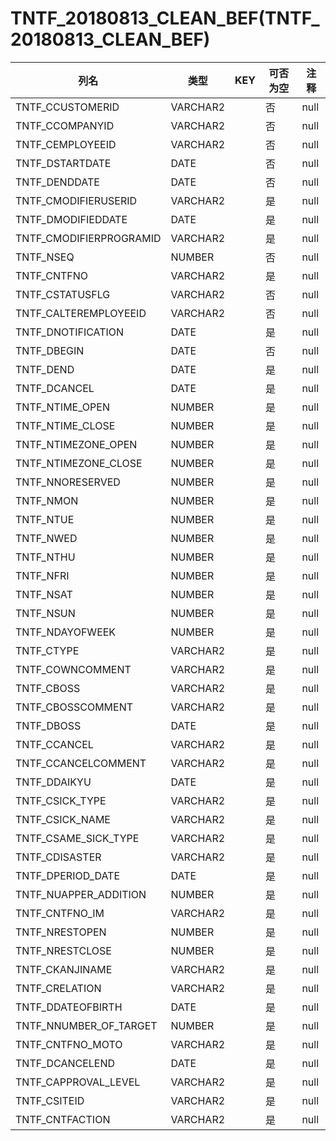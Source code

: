 # TNTF_20180813_CLEAN_BEF(TNTF_20180813_CLEAN_BEF)
| 列名   | 类型   | KEY  | 可否为空 | 注释   |
| ---- | ---- | ---- | ---- | ---- |
|TNTF_CCUSTOMERID|VARCHAR2||否|null|
|TNTF_CCOMPANYID|VARCHAR2||否|null|
|TNTF_CEMPLOYEEID|VARCHAR2||否|null|
|TNTF_DSTARTDATE|DATE||否|null|
|TNTF_DENDDATE|DATE||否|null|
|TNTF_CMODIFIERUSERID|VARCHAR2||是|null|
|TNTF_DMODIFIEDDATE|DATE||是|null|
|TNTF_CMODIFIERPROGRAMID|VARCHAR2||是|null|
|TNTF_NSEQ|NUMBER||否|null|
|TNTF_CNTFNO|VARCHAR2||是|null|
|TNTF_CSTATUSFLG|VARCHAR2||否|null|
|TNTF_CALTEREMPLOYEEID|VARCHAR2||否|null|
|TNTF_DNOTIFICATION|DATE||是|null|
|TNTF_DBEGIN|DATE||否|null|
|TNTF_DEND|DATE||是|null|
|TNTF_DCANCEL|DATE||是|null|
|TNTF_NTIME_OPEN|NUMBER||是|null|
|TNTF_NTIME_CLOSE|NUMBER||是|null|
|TNTF_NTIMEZONE_OPEN|NUMBER||是|null|
|TNTF_NTIMEZONE_CLOSE|NUMBER||是|null|
|TNTF_NNORESERVED|NUMBER||是|null|
|TNTF_NMON|NUMBER||是|null|
|TNTF_NTUE|NUMBER||是|null|
|TNTF_NWED|NUMBER||是|null|
|TNTF_NTHU|NUMBER||是|null|
|TNTF_NFRI|NUMBER||是|null|
|TNTF_NSAT|NUMBER||是|null|
|TNTF_NSUN|NUMBER||是|null|
|TNTF_NDAYOFWEEK|NUMBER||是|null|
|TNTF_CTYPE|VARCHAR2||是|null|
|TNTF_COWNCOMMENT|VARCHAR2||是|null|
|TNTF_CBOSS|VARCHAR2||是|null|
|TNTF_CBOSSCOMMENT|VARCHAR2||是|null|
|TNTF_DBOSS|DATE||是|null|
|TNTF_CCANCEL|VARCHAR2||是|null|
|TNTF_CCANCELCOMMENT|VARCHAR2||是|null|
|TNTF_DDAIKYU|DATE||是|null|
|TNTF_CSICK_TYPE|VARCHAR2||是|null|
|TNTF_CSICK_NAME|VARCHAR2||是|null|
|TNTF_CSAME_SICK_TYPE|VARCHAR2||是|null|
|TNTF_CDISASTER|VARCHAR2||是|null|
|TNTF_DPERIOD_DATE|DATE||是|null|
|TNTF_NUAPPER_ADDITION|NUMBER||是|null|
|TNTF_CNTFNO_IM|VARCHAR2||是|null|
|TNTF_NRESTOPEN|NUMBER||是|null|
|TNTF_NRESTCLOSE|NUMBER||是|null|
|TNTF_CKANJINAME|VARCHAR2||是|null|
|TNTF_CRELATION|VARCHAR2||是|null|
|TNTF_DDATEOFBIRTH|DATE||是|null|
|TNTF_NNUMBER_OF_TARGET|NUMBER||是|null|
|TNTF_CNTFNO_MOTO|VARCHAR2||是|null|
|TNTF_DCANCELEND|DATE||是|null|
|TNTF_CAPPROVAL_LEVEL|VARCHAR2||是|null|
|TNTF_CSITEID|VARCHAR2||是|null|
|TNTF_CNTFACTION|VARCHAR2||是|null|
